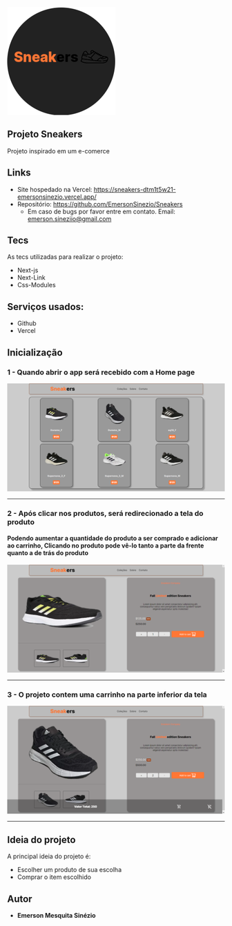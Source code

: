 <img src="https://github.com/EmersonSinezio/Sneakers/blob/main/Readme/SneakersLogo.png"/>

## Projeto Sneakers

Projeto inspirado em um e-comerce

## Links

- Site hospedado na Vercel: https://sneakers-dtm1t5w21-emersonsinezio.vercel.app/
- Repositório: https://github.com/EmersonSinezio/Sneakers
  - Em caso de bugs por favor entre em contato. Email: emerson.sineziio@gmail.com

## Tecs

As tecs utilizadas para realizar o projeto:

- Next-js
- Next-Link
- Css-Modules

## Serviços usados:

- Github
- Vercel

## Inicialização

### 1 - Quando abrir o app será recebido com a Home page

![Homepage image](https://github.com/EmersonSinezio/Sneakers/blob/main/Readme/Homepage.png)

<hr/>

### 2 - Após clicar nos produtos, será redirecionado a tela do produto

#### Podendo aumentar a quantidade do produto a ser comprado e adicionar ao carrinho, Clicando no produto pode vê-lo tanto a parte da frente quanto a de trás do produto

![Cart](https://github.com/EmersonSinezio/Sneakers/blob/main/Readme/Product.png)

<hr/>

### 3 - O projeto contem uma carrinho na parte inferior da tela

![AboutPage](https://github.com/EmersonSinezio/Sneakers/blob/main/Readme/Cart.png)

<hr/>

## Ideia do projeto

A principal ideia do projeto é:

- Escolher um produto de sua escolha
- Comprar o item escolhido

## Autor

- **Emerson Mesquita Sinézio**
